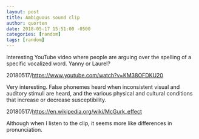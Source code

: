 ```yaml
---
layout: post
title: Ambiguous sound clip
author: quorten
date: 2018-05-17 15:51:00 -0500
categories: [random]
tags: [random]
---
```


Interesting YouTube video where people are arguing over the spelling
of a specific vocalized word.  Yanny or Laurel?

20180517/https://www.youtube.com/watch?v=KM38OFDKU20

Very interesting.  False phonemes heard when inconsistent visual and
auditory stimuli are heard, and the various physical and cultural
conditions that increase or decrease susceptibility.

20180517/https://en.wikipedia.org/wiki/McGurk_effect

Although when I listen to the clip, it seems more like differences in
pronunciation.
